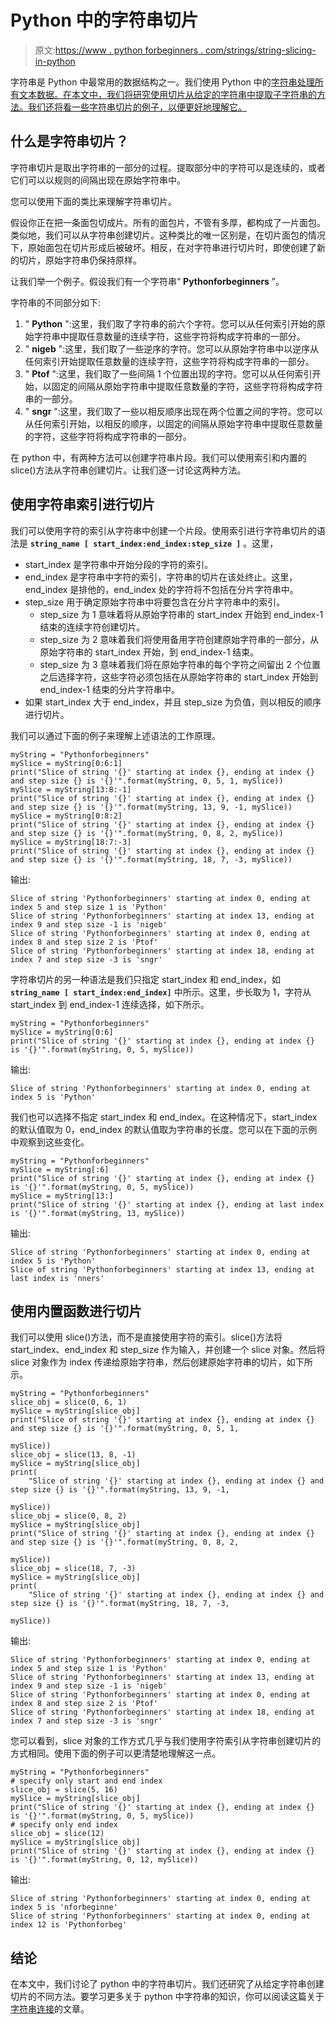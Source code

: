 # Python 中的字符串切片

> 原文:[https://www . python forbeginners . com/strings/string-slicing-in-python](https://www.pythonforbeginners.com/strings/string-slicing-in-python)

字符串是 Python 中最常用的数据结构之一。我们使用 Python 中的[字符串处理所有文本数据。在本文中，我们将研究使用切片从给定的字符串中提取子字符串的方法。我们还将看一些字符串切片的例子，以便更好地理解它。](https://www.pythonforbeginners.com/basics/strings)

## 什么是字符串切片？

字符串切片是取出字符串的一部分的过程。提取部分中的字符可以是连续的，或者它们可以以规则的间隔出现在原始字符串中。

您可以使用下面的类比来理解字符串切片。

假设你正在把一条面包切成片。所有的面包片，不管有多厚，都构成了一片面包。类似地，我们可以从字符串创建切片。这种类比的唯一区别是，在切片面包的情况下，原始面包在切片形成后被破坏。相反，在对字符串进行切片时，即使创建了新的切片，原始字符串仍保持原样。

让我们举一个例子。假设我们有一个字符串“ **Pythonforbeginners** ”。

字符串的不同部分如下:

1.  " **Python** ":这里，我们取了字符串的前六个字符。您可以从任何索引开始的原始字符串中提取任意数量的连续字符，这些字符将构成字符串的一部分。
2.  " **nigeb** ":这里，我们取了一些逆序的字符。您可以从原始字符串中以逆序从任何索引开始提取任意数量的连续字符，这些字符将构成字符串的一部分。
3.  " **Ptof** ":这里，我们取了一些间隔 1 个位置出现的字符。您可以从任何索引开始，以固定的间隔从原始字符串中提取任意数量的字符，这些字符将构成字符串的一部分。
4.  " **sngr** ":这里，我们取了一些以相反顺序出现在两个位置之间的字符。您可以从任何索引开始，以相反的顺序，以固定的间隔从原始字符串中提取任意数量的字符，这些字符将构成字符串的一部分。

在 python 中，有两种方法可以创建字符串片段。我们可以使用索引和内置的 slice()方法从字符串创建切片。让我们逐一讨论这两种方法。

## 使用字符串索引进行切片

我们可以使用字符的索引从字符串中创建一个片段。使用索引进行字符串切片的语法是 **`string_name [ start_index:end_index:step_size ]`** 。这里，

*   start_index 是字符串中开始分段的字符的索引。
*   end_index 是字符串中字符的索引，字符串的切片在该处终止。这里，end_index 是排他的，end_index 处的字符将不包括在分片字符串中。
*   step_size 用于确定原始字符串中将要包含在分片字符串中的索引。
    *   step_size 为 1 意味着将从原始字符串的 start_index 开始到 end_index-1 结束的连续字符创建切片。
    *   step_size 为 2 意味着我们将使用备用字符创建原始字符串的一部分，从原始字符串的 start_index 开始，到 end_index-1 结束。
    *   step_size 为 3 意味着我们将在原始字符串的每个字符之间留出 2 个位置之后选择字符，这些字符必须包括在从原始字符串的 start_index 开始到 end_index-1 结束的分片字符串中。
*   如果 start_index 大于 end_index，并且 step_size 为负值，则以相反的顺序进行切片。

我们可以通过下面的例子来理解上述语法的工作原理。

```
myString = "Pythonforbeginners"
mySlice = myString[0:6:1]
print("Slice of string '{}' starting at index {}, ending at index {} and step size {} is '{}'".format(myString, 0, 5, 1, mySlice))
mySlice = myString[13:8:-1]
print("Slice of string '{}' starting at index {}, ending at index {} and step size {} is '{}'".format(myString, 13, 9, -1, mySlice))
mySlice = myString[0:8:2]
print("Slice of string '{}' starting at index {}, ending at index {} and step size {} is '{}'".format(myString, 0, 8, 2, mySlice))
mySlice = myString[18:7:-3]
print("Slice of string '{}' starting at index {}, ending at index {} and step size {} is '{}'".format(myString, 18, 7, -3, mySlice))
```

输出:

```
Slice of string 'Pythonforbeginners' starting at index 0, ending at index 5 and step size 1 is 'Python'
Slice of string 'Pythonforbeginners' starting at index 13, ending at index 9 and step size -1 is 'nigeb'
Slice of string 'Pythonforbeginners' starting at index 0, ending at index 8 and step size 2 is 'Ptof'
Slice of string 'Pythonforbeginners' starting at index 18, ending at index 7 and step size -3 is 'sngr'
```

字符串切片的另一种语法是我们只指定 start_index 和 end_index，如 **`string_name [ start_index:end_index]`** 中所示。这里，步长取为 1，字符从 start_index 到 end_index-1 连续选择，如下所示。

```
myString = "Pythonforbeginners"
mySlice = myString[0:6]
print("Slice of string '{}' starting at index {}, ending at index {} is '{}'".format(myString, 0, 5, mySlice))
```

输出:

```
Slice of string 'Pythonforbeginners' starting at index 0, ending at index 5 is 'Python'
```

我们也可以选择不指定 start_index 和 end_index。在这种情况下，start_index 的默认值取为 0，end_index 的默认值取为字符串的长度。您可以在下面的示例中观察到这些变化。

```
myString = "Pythonforbeginners"
mySlice = myString[:6]
print("Slice of string '{}' starting at index {}, ending at index {} is '{}'".format(myString, 0, 5, mySlice))
mySlice = myString[13:]
print("Slice of string '{}' starting at index {}, ending at last index is '{}'".format(myString, 13, mySlice))
```

输出:

```
Slice of string 'Pythonforbeginners' starting at index 0, ending at index 5 is 'Python'
Slice of string 'Pythonforbeginners' starting at index 13, ending at last index is 'nners'
```

## 使用内置函数进行切片

我们可以使用 slice()方法，而不是直接使用字符的索引。slice()方法将 start_index、end_index 和 step_size 作为输入，并创建一个 slice 对象。然后将 slice 对象作为 index 传递给原始字符串，然后创建原始字符串的切片，如下所示。

```
myString = "Pythonforbeginners"
slice_obj = slice(0, 6, 1)
mySlice = myString[slice_obj]
print("Slice of string '{}' starting at index {}, ending at index {} and step size {} is '{}'".format(myString, 0, 5, 1,
                                                                                                      mySlice))
slice_obj = slice(13, 8, -1)
mySlice = myString[slice_obj]
print(
    "Slice of string '{}' starting at index {}, ending at index {} and step size {} is '{}'".format(myString, 13, 9, -1,
                                                                                                    mySlice))
slice_obj = slice(0, 8, 2)
mySlice = myString[slice_obj]
print("Slice of string '{}' starting at index {}, ending at index {} and step size {} is '{}'".format(myString, 0, 8, 2,
                                                                                                      mySlice))
slice_obj = slice(18, 7, -3)
mySlice = myString[slice_obj]
print(
    "Slice of string '{}' starting at index {}, ending at index {} and step size {} is '{}'".format(myString, 18, 7, -3,
                                                                                                    mySlice)) 
```

输出:

```
Slice of string 'Pythonforbeginners' starting at index 0, ending at index 5 and step size 1 is 'Python'
Slice of string 'Pythonforbeginners' starting at index 13, ending at index 9 and step size -1 is 'nigeb'
Slice of string 'Pythonforbeginners' starting at index 0, ending at index 8 and step size 2 is 'Ptof'
Slice of string 'Pythonforbeginners' starting at index 18, ending at index 7 and step size -3 is 'sngr'
```

您可以看到，slice 对象的工作方式几乎与我们使用字符索引从字符串创建切片的方式相同。使用下面的例子可以更清楚地理解这一点。

```
myString = "Pythonforbeginners"
# specify only start and end index
slice_obj = slice(5, 16)
mySlice = myString[slice_obj]
print("Slice of string '{}' starting at index {}, ending at index {} is '{}'".format(myString, 0, 5, mySlice))
# specify only end index
slice_obj = slice(12)
mySlice = myString[slice_obj]
print("Slice of string '{}' starting at index {}, ending at index {} is '{}'".format(myString, 0, 12, mySlice))
```

输出:

```
Slice of string 'Pythonforbeginners' starting at index 0, ending at index 5 is 'nforbeginne'
Slice of string 'Pythonforbeginners' starting at index 0, ending at index 12 is 'Pythonforbeg'
```

## 结论

在本文中，我们讨论了 python 中的字符串切片。我们还研究了从给定字符串创建切片的不同方法。要学习更多关于 python 中字符串的知识，你可以阅读这篇关于[字符串连接](https://www.pythonforbeginners.com/concatenation/string-concatenation-and-formatting-in-python)的文章。